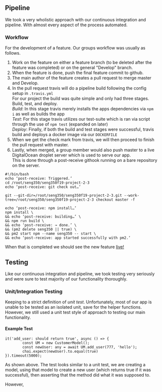 ## Pipeline

We took a very wholistic approach with our continuous integration and pipeline. With almost every aspect of the process automated.  

### Workflow  
For the development of a feature. Our groups workflow was usually as follows.  

1. Work on the feature on either a feature branch (to be deleted after the feature was completed) or on the general "Develop" branch.  
2. When the feature is done, push the final feature commit to github.  
3. The main author of the feature creates a pull request to merge master and Develop.  
4. In the pull request travis will do a pipeline build following the config setup in `.travis.yml`  
  For our project the build was quite simple and only had three stages. Build, test, and deploy.  
  *Build*: In this stage travis merely installs the apps dependencies via `npm i` as well as builds the app  
  *Test*: For this stage travis utilizes our test-suite which is ran via script through the use of `npm test` (expanded on later)  
  *Deploy*: Finally, if both the build and test stages were successful, travis build and deploys a docker image via our `DOCKERFILE`  
5. When we get the check mark from travis, we will then proceed to finish the pull request with master.  
6. Lastly, when merged, a group member would also push master to a live DigitalOcean droplet server which is used to serve our app.  
  This is done through a post-receive githook running on a bare repository on the server.
  
  ```
#!/bin/bash
echo ‘post-receive: Triggered.’
cd /root/seng350/seng350f19-project-2-3
echo ‘post-receive: git check out…’

git --git-dir=/root/seng350/seng350f19-project-2-3.git --work-tree=/root/seng350/seng350f19-project-2-3 checkout master -f

echo ‘post-receive: npm install…’
npm install \
&& echo ‘post-receive: building…’ \
&& npm run build \
&& echo ‘post-receive: → done.’ \
&& (pm2 delete seng350 || true) \
&& pm2 start npm --name seng350 -- start \
&& echo ‘post-receive: app started successfully with pm2.‘
```

When that is completed we should see the new feature [live!](https://seng350.roubekas.com)

## Testing

Like our continuous integration and pipeline, we took testing very seriously and were sure to test majority of our functionality thoroughly.

### Unit/Integration Testing
Keeping to a strict definition of *unit test*. Unfortunately, most of our app is unable to be tested as an isolated unit, save for the helper functions. However, we still used a unit test style of approach to testing our main functionality.

#### Example Test 
```
it('add_user: should return true', async () => {
        const UM = new CustomerModel();
        const newUser: any = await UM.add_user(777, 'hello');
        chai.expect(newUser).to.equal(true)
}).timeout(5000);
```
As shown above. The test looks similar to a unit test, we are creating a model, using that model to create a new user (which returns true if it was successful), then asserting that the method did what it was supposed to.

However, 
